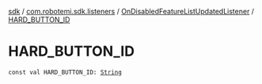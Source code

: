 [sdk](../../index.md) / [com.robotemi.sdk.listeners](../index.md) / [OnDisabledFeatureListUpdatedListener](index.md) / [HARD_BUTTON_ID](./-h-a-r-d_-b-u-t-t-o-n_-i-d.md)

# HARD_BUTTON_ID

`const val HARD_BUTTON_ID: `[`String`](https://kotlinlang.org/api/latest/jvm/stdlib/kotlin/-string/index.html)